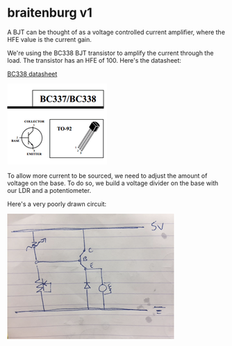 # braitenburg v1

A BJT can be thought of as a voltage controlled current amplifier, where the HFE value is the current gain.

We're using the BC338 BJT transistor to amplify the current through the load. The transistor has an HFE of 100. Here's the datasheet:

[BC338 datasheet](http://www.mouser.com/ds/2/149/BC337-193546.pdf)

![](bc338.png)

To allow more current to be sourced, we need to adjust the amount of voltage on the base. To do so, we build a voltage divider on the base with our LDR and a potentiometer.

Here's a very poorly drawn circuit:

![](circuit.png)